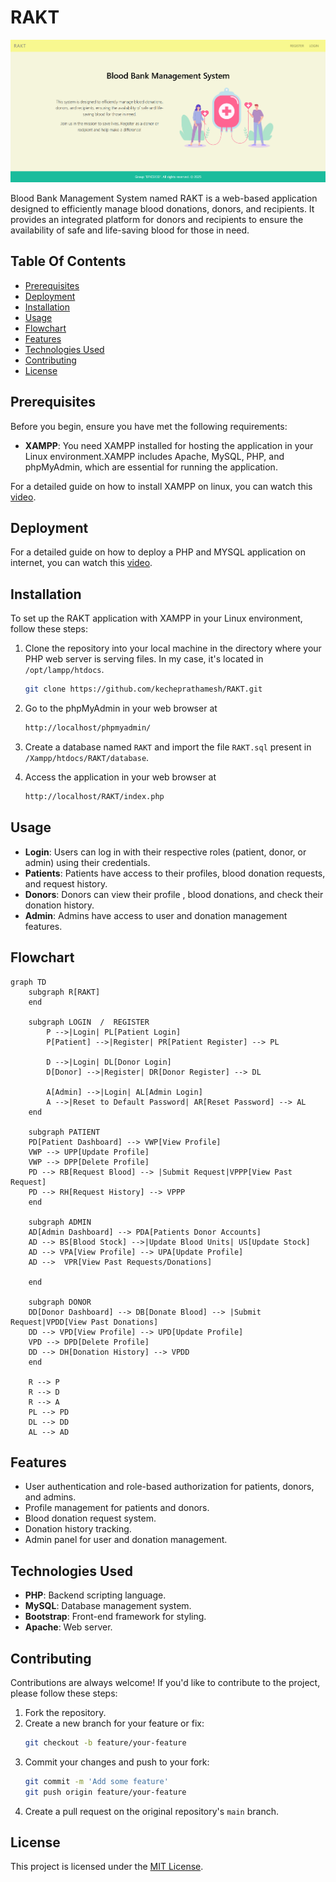 # RAKT

![alt](images/home.png)

Blood Bank Management System named RAKT is a web-based application designed to efficiently manage blood donations, donors, and recipients. It provides an integrated platform for donors and recipients to ensure the availability of safe and life-saving blood for those in need.

## Table Of Contents

- [Prerequisites](#prerequisites)
- [Deployment](#deployment)
- [Installation](#installation)
- [Usage](#usage)
- [Flowchart](#flowchart)
- [Features](#features)
- [Technologies Used](#technologies-used)
- [Contributing](#contributing)
- [License](#license)

## Prerequisites

Before you begin, ensure you have met the following requirements:

- **XAMPP**: You need XAMPP installed for hosting the application in your Linux environment.XAMPP includes Apache, MySQL, PHP, and phpMyAdmin, which are essential for running the application.

For a detailed guide on how to install XAMPP on linux, you can watch this [video](https://www.youtube.com/watch?v=XoKUkdmfTZQ).

## Deployment

For a detailed guide on how to deploy a PHP and MYSQL application on internet, you can watch this [video](https://youtu.be/IbUmbYKY_Q4?si=1Od8XSaNmLZ8CRiY).


## Installation

To set up the RAKT application with XAMPP in your Linux environment, follow these steps:

1. Clone the repository into your local machine in the directory where your PHP web server is serving files. In my case, it's located in `/opt/lampp/htdocs`.

   ```bash
   git clone https://github.com/kecheprathamesh/RAKT.git
   ```

2. Go to the phpMyAdmin in your web browser at
   ```bash
   http://localhost/phpmyadmin/
   ```
3. Create a database named `RAKT` and import the file `RAKT.sql` present in `/Xampp/htdocs/RAKT/database`.

4. Access the application in your web browser at
   ```bash
   http://localhost/RAKT/index.php
   ```

## Usage

- **Login**: Users can log in with their respective roles (patient, donor, or admin) using their credentials.
- **Patients**: Patients have access to their profiles, blood donation requests, and request history.
- **Donors**: Donors can view their profile , blood donations, and check their donation history.
- **Admin**: Admins have access to user and donation management features.

## Flowchart

```mermaid
graph TD
    subgraph R[RAKT]
    end

    subgraph LOGIN  /  REGISTER
        P -->|Login| PL[Patient Login]
        P[Patient] -->|Register| PR[Patient Register] --> PL
        
        D -->|Login| DL[Donor Login]
        D[Donor] -->|Register| DR[Donor Register] --> DL
        
        A[Admin] -->|Login| AL[Admin Login]
        A -->|Reset to Default Password| AR[Reset Password] --> AL
    end

    subgraph PATIENT
    PD[Patient Dashboard] --> VWP[View Profile]
    VWP --> UPP[Update Profile]
    VWP --> DPP[Delete Profile]
    PD --> RB[Request Blood] --> |Submit Request|VPPP[View Past Request]
    PD --> RH[Request History] --> VPPP
    end

    subgraph ADMIN 
    AD[Admin Dashboard] --> PDA[Patients Donor Accounts]
    AD --> BS[Blood Stock] -->|Update Blood Units| US[Update Stock]
    AD --> VPA[View Profile] --> UPA[Update Profile]
    AD -->  VPR[View Past Requests/Donations]

    end

    subgraph DONOR
    DD[Donor Dashboard] --> DB[Donate Blood] --> |Submit Request|VPDD[View Past Donations]
    DD --> VPD[View Profile] --> UPD[Update Profile]
    VPD --> DPD[Delete Profile]
    DD --> DH[Donation History] --> VPDD
    end

    R --> P
    R --> D
    R --> A
    PL --> PD
    DL --> DD
    AL --> AD
```
## Features

- User authentication and role-based authorization for patients, donors, and admins.
- Profile management for patients and donors.
- Blood donation request system.
- Donation history tracking.
- Admin panel for user and donation management.

## Technologies Used

- **PHP**: Backend scripting language.
- **MySQL**: Database management system.
- **Bootstrap**: Front-end framework for styling.
- **Apache**: Web server.

## Contributing

Contributions are always welcome! If you'd like to contribute to the project, please follow these steps:

1. Fork the repository.
2. Create a new branch for your feature or fix:
   ```bash
   git checkout -b feature/your-feature
   ```
3. Commit your changes and push to your fork:
   ```bash
   git commit -m 'Add some feature'
   git push origin feature/your-feature
   ```
4. Create a pull request on the original repository's `main` branch.

## License

This project is licensed under the [MIT License](https://github.com/Kecheprathamesh/RAKT/blob/main/LICENSE).





